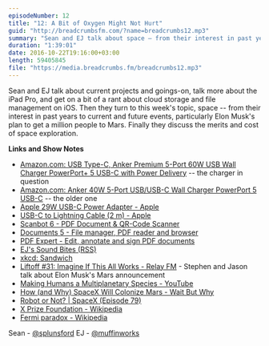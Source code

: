 ```yaml
---
episodeNumber: 12
title: "12: A Bit of Oxygen Might Not Hurt"
guid: "http://breadcrumbsfm.com/?name=breadcrumbs12.mp3"
summary: "Sean and EJ talk about space – from their interest in past years to current and future events, particularly Elon Musk's plan to get a million people to Mars. Finally they discuss the merits and cost of space exploration."
duration: "1:39:01"
date: 2016-10-22T19:16:00+03:00
length: 59405845
file: "https://media.breadcrumbs.fm/breadcrumbs12.mp3"
---
```

Sean and EJ talk about current projects and goings-on, talk more about the iPad Pro, and get on a bit of a rant about cloud storage and file management on iOS. Then they turn to this week's topic, space -- from their interest in past years to current and future events, particularly Elon Musk's plan to get a million people to Mars. Finally they discuss the merits and cost of space exploration.

**Links and Show Notes** 
- [Amazon.com: USB Type-C, Anker Premium 5-Port 60W USB Wall Charger PowerPort+ 5 USB-C with Power Delivery](http://www.amazon.com/dp/B01D8C6ULO/?tag=breadcrumbsfm-20) -- the charger in question
- [Amazon.com: Anker 40W 5-Port USB/USB-C Wall Charger PowerPort 5 USB-C](http://www.amazon.com/dp/B0196JB1ZS/?tag=breadcrumbsfm-20) -- the older one
- [Apple 29W USB-C Power Adapter - Apple](http://store.apple.com/xc/product/MJ262LL/A)
- [USB-C to Lightning Cable (2 m) - Apple](http://store.apple.com/xc/product/MKQ42AM/A)
- [ Scanbot 6 - PDF Document & QR-Code Scanner](https://geo.itunes.apple.com/us/app/scanbot-6-pdf-document-qr/id834854351)
- [ Documents 5 - File manager, PDF reader and browser](https://geo.itunes.apple.com/us/app/documents-5-file-manager-pdf/id364901807)
- [ PDF Expert - Edit, annotate and sign PDF documents](https://geo.itunes.apple.com/us/app/pdf-expert-edit-annotate-sign/id743974925)
- [ EJ's Sound Bites (RSS)](http://justcast.herokuapp.com/shows/muffin-works-soundbites/audioposts.rss)
- [xkcd: Sandwich](https://xkcd.com/149/)
- [Liftoff #31: Imagine If This All Works - Relay FM](https://www.relay.fm/liftoff/31) - Stephen and Jason talk about Elon Musk's Mars announcement
- [Making Humans a Multiplanetary Species - YouTube](https://www.youtube.com/watch?v=H7Uyfqi_TE8)
- [ How (and Why) SpaceX Will Colonize Mars - Wait But Why](http://waitbutwhy.com/2015/08/how-and-why-spacex-will-colonize-mars.html)
- [Robot or Not? | SpaceX (Episode 79)](https://www.theincomparable.com/robot/79/index.php)
- [X Prize Foundation - Wikipedia](https://en.wikipedia.org/wiki/X_Prize_Foundation?wprov=sfsi1)
- [ Fermi paradox - Wikipedia](https://en.wikipedia.org/wiki/Fermi_paradox?wprov=sfsi1?wprov=sfsi1)

Sean - [@splunsford](https://twitter.com/splunsford) EJ - [@muffinworks](https://twitter.com/muffinworks)